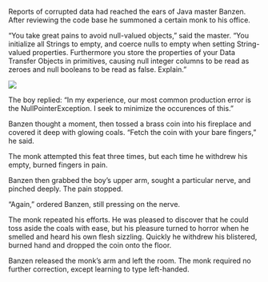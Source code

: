 Reports of corrupted data had reached the ears of Java master Banzen.  After reviewing the code base he summoned a certain monk to his office.

“You take great pains to avoid null-valued objects,” said the master.  “You initialize all Strings to empty, and coerce nulls to empty when setting String-valued properties. Furthermore you store the properties of your Data Transfer Objects in primitives, causing null integer columns to be read as zeroes and null booleans to be read as false. Explain.”

![](/pages/case-115/OnFire.jpg)

The boy replied: “In my experience, our most common production error is the NullPointerException.  I seek to minimize the occurences of this.”

Banzen thought a moment, then tossed a brass coin into his fireplace and covered it deep with glowing coals.  “Fetch the coin with your bare fingers,” he said.

The monk attempted this feat three times, but each time he withdrew his empty, burned fingers in pain.

Banzen then grabbed the boy’s upper arm, sought a particular nerve, and pinched deeply.  The pain stopped.

“Again,” ordered Banzen, still pressing on the nerve.

The monk repeated his efforts.  He was pleased to discover that he could toss aside the coals with ease, but his pleasure turned to horror when he smelled and heard his own flesh sizzling.  Quickly he withdrew his blistered, burned hand and dropped the coin onto the floor.

Banzen released the monk’s arm and left the room.  The monk required no further correction, except learning to type left-handed. 
